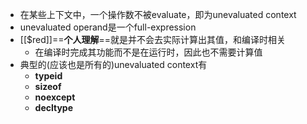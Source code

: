 - 在某些上下文中，一个操作数不被evaluate，即为unevaluated context
- unevaluated operand是一个full-expression
- [[$red]]==**个人理解**==就是并不会去实际计算出其值，和编译时相关
	- 在编译时完成其功能而不是在运行时，因此也不需要计算值
- 典型的(应该也是所有的)unevaluated context有
	- **typeid**
	- **sizeof**
	- **noexcept**
	- **decltype**